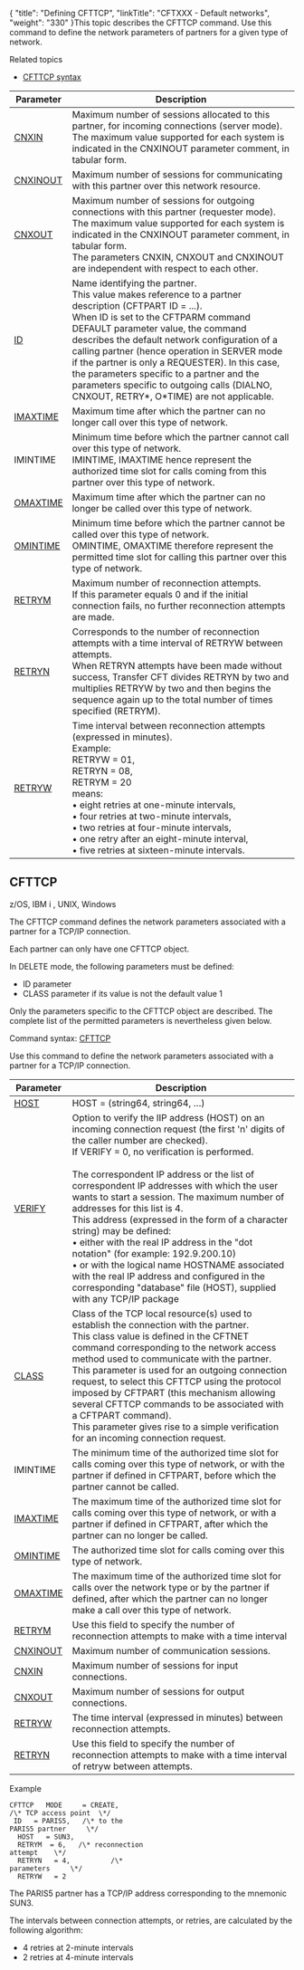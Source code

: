 {
    "title": "Defining  CFTTCP",
    "linkTitle": "CFTXXX - Default networks",
    "weight": "330"
}This topic describes the CFTTCP command. Use this command to define the network parameters of partners
for a given type of network.

Related
topics

-   [CFTTCP syntax](../../../command_summary#CFTTCP)


| Parameter  | Description  |
| --- | --- |
|  <a href="../../../command_summary/parameter_intro/cnxin">CNXIN</a>  |  Maximum number of sessions allocated to this partner, for incoming connections (server mode).<br/>The maximum value supported for each system is indicated in the CNXINOUT parameter comment, in tabular form.  |
|  <a href="../../../command_summary/parameter_intro/cnxinout">CNXINOUT</a>  |  Maximum number of sessions for communicating with this partner over this network resource.  |
|  <a href="../../../command_summary/parameter_intro/cnxout">CNXOUT</a>  |  Maximum number of sessions for outgoing connections with this partner (requester mode).<br/>The maximum value supported for each system is indicated in the CNXINOUT parameter comment, in tabular form.<br/>The parameters CNXIN, CNXOUT and CNXINOUT are independent with respect to each other.  |
|  <a href="../../../command_summary/parameter_intro/id">ID</a>  |  Name identifying the partner.<br/>This value makes reference to a partner description (CFTPART ID = ...).<br/>When ID is set to the CFTPARM command DEFAULT parameter value, the command describes the default network configuration of a calling partner (hence operation in SERVER mode if the partner is only a REQUESTER). In this case, the parameters specific to a partner and the parameters specific to outgoing calls (DIALNO, CNXOUT, RETRY*, O*TIME) are not applicable.  |
|  <a href="../../../command_summary/parameter_intro/imaxtime">IMAXTIME</a>  |  Maximum time after which the partner can no longer call over this type of network.  |
|  IMINTIME  |  Minimum time before which the partner cannot call over this type of network.<br/>IMINTIME, IMAXTIME hence represent the authorized time slot for calls coming from this partner over this type of network.  |
|  <a href="../../../command_summary/parameter_intro/omaxtime">OMAXTIME</a>  |  Maximum time after which the partner can no longer be called over this type of network.  |
|  <a href="../../../command_summary/parameter_intro/omintime">OMINTIME</a>  |  Minimum time before which the partner cannot be called over this type of network.<br/>OMINTIME, OMAXTIME therefore represent the permitted time slot for calling this partner over this type of network.  |
|  <a href="../../../command_summary/parameter_intro/retrym">RETRYM</a>  |  Maximum number of reconnection attempts.<br/>If this parameter equals 0 and if the initial connection fails, no further reconnection attempts are made.  |
|  <a href="../../../command_summary/parameter_intro/retryn">RETRYN</a>  |  Corresponds to the number of reconnection attempts with a time interval of RETRYW between attempts.<br/>When RETRYN attempts have been made without success, Transfer CFT divides RETRYN by two and multiplies RETRYW by two and then begins the sequence again up to the total number of times specified (RETRYM).  |
|  <a href="../../../command_summary/parameter_intro/retryw">RETRYW</a>  |  Time interval between reconnection attempts (expressed in minutes).<br/>Example:<br/>RETRYW = 01,<br /> RETRYN = 08,<br /> RETRYM = 20<br/>means:<br/> • eight retries at one-minute intervals,<br/> • four retries at two-minute intervals,<br/> • two retries at four-minute intervals,<br/> • one retry after an eight-minute interval,<br/> • five retries at sixteen-minute intervals.</li>  |


<span id="CFTXXX_CFTTCP_cmd"></span>

## CFTTCP

z/OS, IBM i , UNIX, Windows

The CFTTCP command defines the network parameters associated with a
partner for a TCP/IP connection.

Each partner can only have one CFTTCP object.

In DELETE mode, the following parameters must be defined:

-   ID parameter
-   CLASS parameter
    if its value is not the default value 1

Only the parameters specific to the CFTTCP object are described. The
complete list of the permitted parameters is nevertheless given below.

<span id="TCP/IP"></span>Command syntax: [CFTTCP](../../../command_summary#CFTTCP)

Use this command to define the network parameters associated
with a partner for a TCP/IP connection.


| Parameter  | Description  |
| --- | --- |
|  <a href="../../../command_summary/parameter_intro/host">HOST</a>  |  HOST = (string64, string64, …)  |
|  <a href="../../../command_summary/parameter_intro/verify">VERIFY</a>  |  Option to verify the IIP address (HOST) on an incoming connection request (the first 'n' digits of the caller number are checked).<br/>If VERIFY = 0, no verification is performed.<br/> <br/>The correspondent IP address or the list of correspondent IP addresses with which the user wants to start a session. The maximum number of addresses for this list is 4.<br/>This address (expressed in the form of a character string) may be defined:<br/> • either with the real IP address in the "dot notation" (for example: 192.9.200.10)<br/> • or with the logical name HOSTNAME associated with the real IP address and configured in the corresponding "database" file (HOST), supplied with any TCP/IP package</li>  |
|  <a href="../../../command_summary/parameter_intro/class">CLASS</a>  |  Class of the TCP local resource(s) used to establish the connection with the partner.<br/>This class value is defined in the CFTNET command corresponding to the network access method used to communicate with the partner.<br/>This parameter is used for an outgoing connection request, to select this CFTTCP using the protocol imposed by CFTPART (this mechanism allowing several CFTTCP commands to be associated with a CFTPART command).<br/>This parameter gives rise to a simple verification for an incoming connection request.  |
|  IMINTIME  |  The minimum time of the authorized time slot for calls coming over this type of network, or with the partner if defined in CFTPART, before which the partner cannot be called.  |
|  <a href="../../../command_summary/parameter_intro/imaxtime">IMAXTIME</a>  |  The maximum time of the authorized time slot for calls coming over this type of network, or with a partner if defined in CFTPART, after which the partner can no longer be called.  |
|  <a href="../../../command_summary/parameter_intro/omintime">OMINTIME</a>  |  The authorized time slot for calls coming over this type of network.  |
|  <a href="../../../command_summary/parameter_intro/omaxtime">OMAXTIME</a>  |  The maximum time of the authorized time slot for calls over the network type or by the partner if defined, after which the partner can no longer make a call over this type of network.  |
|  <a href="../../../command_summary/parameter_intro/retrym">RETRYM</a>  |  Use this field to specify the number of reconnection attempts to make with a time interval  |
|  <a href="../../../command_summary/parameter_intro/cnxinout">CNXINOUT</a>  |  Maximum number of communication sessions.  |
|  <a href="../../../command_summary/parameter_intro/cnxin">CNXIN</a>  |  Maximum number of sessions for input connections.  |
|  <a href="../../../command_summary/parameter_intro/cnxout">CNXOUT</a>  |  Maximum number of sessions for output connections.  |
|  <a href="../../../command_summary/parameter_intro/retryw">RETRYW</a>  |  The time interval (expressed in minutes) between reconnection attempts.  |
|  <a href="../../../command_summary/parameter_intro/retryn">RETRYN</a>  |  Use this field to specify the number of reconnection attempts to make with a time interval of retryw between attempts.  |


Example

```
CFTTCP   MODE     = CREATE, 
/\* TCP access point  \*/
 ID   = PARIS5,   /\* to the
PARIS5 partner     \*/
  HOST   = SUN3,
  RETRYM  = 6,   /\* reconnection
attempt    \*/
  RETRYN   = 4,          /\*
parameters     \*/
  RETRYW   = 2
```

The PARIS5 partner has a TCP/IP address corresponding to
the mnemonic SUN3.

The intervals between connection attempts, or retries,
are calculated by the following algorithm:

-   4 retries
    at 2-minute intervals
-   2 retries
    at 4-minute intervals
